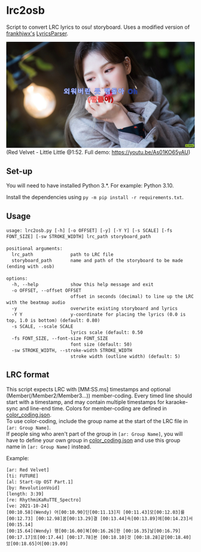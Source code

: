 # lrc2osb
Script to convert LRC lyrics to osu! storyboard.
Uses a modified version of [frankhjwx's](https://github.com/frankhjwx/)
[LyricsParser](https://github.com/frankhjwx/osu-storyboard-engine/blob/master/Storyboard%20Engine/tools/LyricsParser.py).

![Thumbnail](https://github.com/PlaylistsTrance/lrc2osb/blob/development/RedVelvetLittleLittleExample.jpg)
(Red Velvet - Little Little @1:52. Full demo: https://youtu.be/As01KO65yAU)

## Set-up
You will need to have installed Python 3.\*. For example: Python 3.10.

Install the dependencies using `py -m pip install -r requirements.txt`.

## Usage

```
usage: lrc2osb.py [-h] [-o OFFSET] [-y] [-Y Y] [-s SCALE] [-fs FONT_SIZE] [-sw STROKE_WIDTH] lrc_path storyboard_path

positional arguments:
  lrc_path              path to LRC file
  storyboard_path       name and path of the storyboard to be made (ending with .osb)

options:
  -h, --help            show this help message and exit
  -o OFFSET, --offset OFFSET
                        offset in seconds (decimal) to line up the LRC with the beatmap audio
  -y                    overwrite existing storyboard and lyrics
  -Y Y                  y-coordinate for placing the lyrics (0.0 is top, 1.0 is bottom) (default: 0.80)
  -s SCALE, --scale SCALE
                        lyrics scale (default: 0.50
  -fs FONT_SIZE, --font-size FONT_SIZE
                        font size (default: 50)
  -sw STROKE_WIDTH, --stroke-width STROKE_WIDTH
                        stroke width (outline width) (default: 5)
```

## LRC format
This script expects LRC with \[MM:SS.ms\] timestamps and optional (Member(/Member2/Member3...)) member-coding.
Every timed line should start with a timestamp, and may contain multiple timestamps for karaoke-sync and line-end time.
Colors for member-coding are defined in [color_coding.json](https://github.com/PlaylistsTrance/lrc2osb/blob/main/color_coding.json).  
To use color-coding, include the group name at the start of the LRC file in `[ar: Group Name]`.  
If people sing who aren't part of the group in `[ar: Group Name]`,
you will have to define your own group in [color_coding.json](https://github.com/PlaylistsTrance/lrc2osb/blob/main/color_coding.json)
and use this group name in `[ar: Group Name]` instead.

Example:
```
[ar: Red Velvet]
[ti: FUTURE]
[al: Start-Up OST Part.1]
[by: RevolutionVoid]
[length: 3:39]
[re: RhythmiKaRuTTE_Spectro]
[ve: 2021-10-24]
[00:10.58](Wendy) 어[00:10.90]딘[00:11.13]지 [00:11.43]모[00:12.03]를[00:12.73] [00:12.98]꿈[00:13.29]결 [00:13.44]속[00:13.89]에[00:14.23]서[00:15.14]
[00:15.64](Wendy) 행[00:16.00]복[00:16.26]한 [00:16.35]날[00:16.79] [00:17.17]또[00:17.44] [00:17.78]본 [00:18.10]것 [00:18.28]같[00:18.40]았[00:18.65]어[00:19.09]
```
